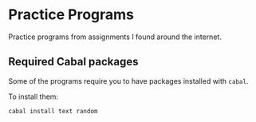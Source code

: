 # Practice Programs

Practice programs from assignments I found around the internet.

## Required Cabal packages

Some of the programs require you to have packages installed with `cabal`.

To install them:

```
cabal install text random
```
